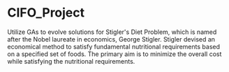 # CIFO_Project
Utilize GAs to evolve solutions for Stigler's Diet Problem, which is named after the Nobel laureate in economics, George Stigler. Stigler devised an economical method to satisfy fundamental nutritional requirements based on a specified set of foods. The primary aim is to minimize the overall cost while satisfying the nutritional requirements.
